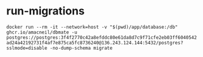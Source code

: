 # run-migrations

`docker run --rm -it --network=host -v "$(pwd)/app/database:/db" ghcr.io/amacneil/dbmate -u postgres://postgres:3f4f2770c42a8efddc80e61da8d7c9f71cfe2eb03ff6040542ad24a42192731f4af7e875ca5fc8736240@136.243.124.144:5432/postgres?sslmode=disable -no-dump-schema migrate`